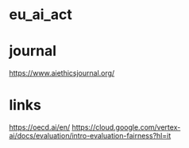 # eu_ai_act


# journal
https://www.aiethicsjournal.org/

# links
https://oecd.ai/en/
https://cloud.google.com/vertex-ai/docs/evaluation/intro-evaluation-fairness?hl=it
